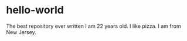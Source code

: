 # hello-world
The best repository ever written 
I am 22 years old. 
I like pizza. 
I am from New Jersey. 
